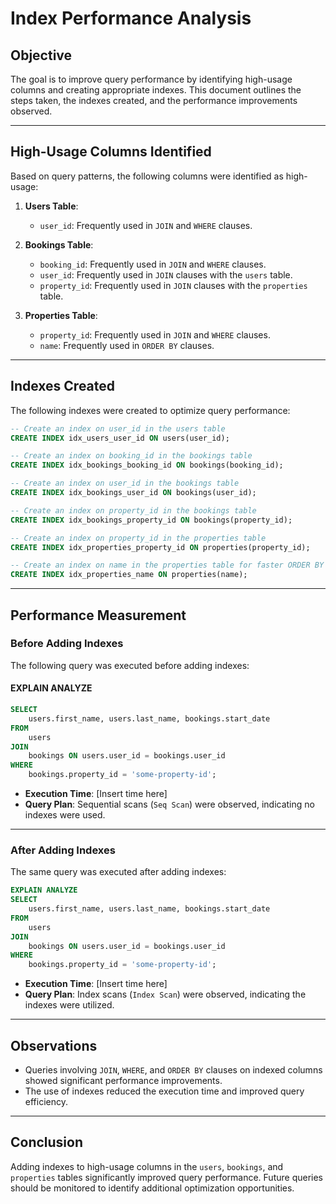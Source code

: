 # Index Performance Analysis

## Objective
The goal is to improve query performance by identifying high-usage columns and creating appropriate indexes. This document outlines the steps taken, the indexes created, and the performance improvements observed.

---

## High-Usage Columns Identified
Based on query patterns, the following columns were identified as high-usage:

1. **Users Table**:
   - `user_id`: Frequently used in `JOIN` and `WHERE` clauses.

2. **Bookings Table**:
   - `booking_id`: Frequently used in `JOIN` and `WHERE` clauses.
   - `user_id`: Frequently used in `JOIN` clauses with the `users` table.
   - `property_id`: Frequently used in `JOIN` clauses with the `properties` table.

3. **Properties Table**:
   - `property_id`: Frequently used in `JOIN` and `WHERE` clauses.
   - `name`: Frequently used in `ORDER BY` clauses.

---

## Indexes Created
The following indexes were created to optimize query performance:

```sql
-- Create an index on user_id in the users table
CREATE INDEX idx_users_user_id ON users(user_id);

-- Create an index on booking_id in the bookings table
CREATE INDEX idx_bookings_booking_id ON bookings(booking_id);

-- Create an index on user_id in the bookings table
CREATE INDEX idx_bookings_user_id ON bookings(user_id);

-- Create an index on property_id in the bookings table
CREATE INDEX idx_bookings_property_id ON bookings(property_id);

-- Create an index on property_id in the properties table
CREATE INDEX idx_properties_property_id ON properties(property_id);

-- Create an index on name in the properties table for faster ORDER BY
CREATE INDEX idx_properties_name ON properties(name);
```

---

## Performance Measurement
### Before Adding Indexes
The following query was executed before adding indexes:

#### EXPLAIN ANALYZE
```sql
SELECT 
    users.first_name, users.last_name, bookings.start_date
FROM 
    users
JOIN 
    bookings ON users.user_id = bookings.user_id
WHERE 
    bookings.property_id = 'some-property-id';
```

- **Execution Time**: [Insert time here]
- **Query Plan**: Sequential scans (`Seq Scan`) were observed, indicating no indexes were used.

---

### After Adding Indexes
The same query was executed after adding indexes:

```sql
EXPLAIN ANALYZE
SELECT 
    users.first_name, users.last_name, bookings.start_date
FROM 
    users
JOIN 
    bookings ON users.user_id = bookings.user_id
WHERE 
    bookings.property_id = 'some-property-id';
```

- **Execution Time**: [Insert time here]
- **Query Plan**: Index scans (`Index Scan`) were observed, indicating the indexes were utilized.

---

## Observations
- Queries involving `JOIN`, `WHERE`, and `ORDER BY` clauses on indexed columns showed significant performance improvements.
- The use of indexes reduced the execution time and improved query efficiency.

---

## Conclusion
Adding indexes to high-usage columns in the `users`, `bookings`, and `properties` tables significantly improved query performance. Future queries should be monitored to identify additional optimization opportunities.